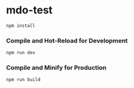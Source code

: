 # mdo-test

```sh
npm install
```

### Compile and Hot-Reload for Development

```sh
npm run dev
```

### Compile and Minify for Production

```sh
npm run build
```
